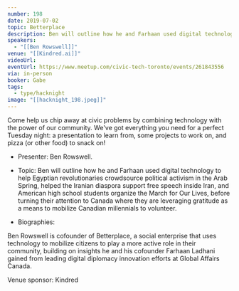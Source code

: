 ```yaml
---
number: 198
date: 2019-07-02
topic: Betterplace
description: Ben will outline how he and Farhaan used digital technology to help Egyptian revolutionaries crowdsource political activism in the Arab Spring, helped the Iranian diaspora support free speech inside Iran, and American high school students organize the March for Our Lives, before turning their attention to Canada where they are leveraging gratitude as a means to mobilize Canadian millennials to volunteer.
speakers:
  - "[[Ben Rowswell]]"
venue: "[[Kindred.ai]]"
videoUrl:
eventUrl: https://www.meetup.com/civic-tech-toronto/events/261843556
via: in-person
booker: Gabe
tags:
  - type/hacknight
image: "[[hacknight_198.jpeg]]"
---
```


Come help us chip away at civic problems by combining technology with the power of our community. We've got everything you need for a perfect Tuesday night: a presentation to learn from, some projects to work on, and pizza (or other food) to snack on!

+ Presenter: Ben Rowswell.

+ Topic: Ben will outline how he and Farhaan used digital technology to help Egyptian revolutionaries crowdsource political activism in the Arab Spring, helped the Iranian diaspora support free speech inside Iran, and American high school students organize the March for Our Lives, before turning their attention to Canada where they are leveraging gratitude as a means to mobilize Canadian millennials to volunteer.

+ Biographies:

Ben Rowswell is cofounder of Betterplace, a social enterprise that uses technology to mobilize citizens to play a more active role in their community, building on insights he and his cofounder Farhaan Ladhani gained from leading digital diplomacy innovation efforts at Global Affairs Canada.

Venue sponsor:
Kindred
